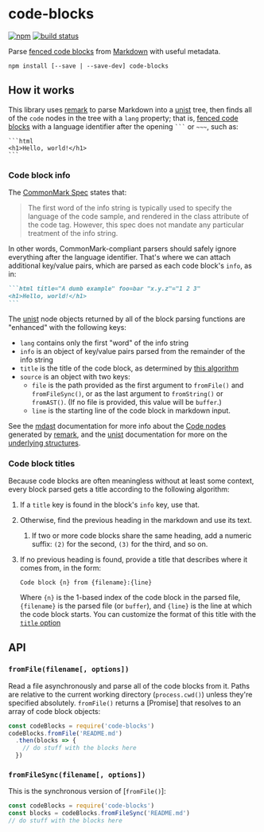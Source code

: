 # code-blocks
[![npm](https://img.shields.io/npm/v/code-blocks.svg)](https://npm.im/code-blocks) [![build status](https://img.shields.io/travis/shawbot/code-blocks.svg)](https://travis-ci.org/shawnbot/code-blocks)

Parse [fenced code blocks] from [Markdown] with useful metadata.

```
npm install [--save | --save-dev] code-blocks
```

## How it works

This library uses [remark] to parse Markdown into a [unist] tree, then finds
all of the `code` nodes in the tree with a `lang` property; that is, [fenced
code blocks] with a language identifier after the opening <code>```</code> or
<code>~~~</code>, such as:

~~~
```html
<h1>Hello, world!</h1>
```
~~~

### Code block info

The [CommonMark Spec][fenced code blocks] states that:

> The first word of the info string is typically used to specify the language
> of the code sample, and rendered in the class attribute of the code tag.
> However, this spec does not mandate any particular treatment of the info
> string.

In other words, CommonMark-compliant parsers should safely ignore everything
after the language identifier. That's where we can attach additional key/value
pairs, which are parsed as each code block's `info`, as in:

~~~markdown
```html title="A dumb example" foo=bar "x.y.z"="1 2 3"
<h1>Hello, world!</h1>
```
~~~

The [unist] node objects returned by all of the block parsing
functions are "enhanced" with the following keys:

* `lang` contains only the first "word" of the info string
* `info` is an object of key/value pairs parsed from the remainder of the info
  string
* `title` is the title of the code block, as determined by [this
  algorithm](#code-block-titles)
* `source` is an object with two keys:
    * `file` is the path provided as the first argument to
      `fromFile()` and `fromFileSync()`, or as the last argument
      to `fromString()` or `fromAST()`. (If no file is provided,
      this value will be `buffer`.)
    * `line` is the starting line of the code block in markdown
      input.

See the [mdast] documentation for more info about the [Code
nodes](https://github.com/syntax-tree/mdast#code) generated by
[remark], and the [unist] documentation for more on the
[underlying structures](https://github.com/syntax-tree/unist#unist-nodes).

### Code block titles

Because code blocks are often meaningless without at least some context, every
block parsed gets a title according to the following algorithm:

1. If a `title` key is found in the block's `info` key, use that.
1. Otherwise, find the previous heading in the markdown and use its text.
    1. If two or more code blocks share the same heading, add a numeric suffix:
    `(2)` for the second, `(3)` for the third, and so on.
1. If no previous heading is found, provide a title that describes where it
   comes from, in the form:

   ```
   Code block {n} from {filename}:{line}
   ```

   Where `{n}` is the 1-based index of the code block in the parsed file,
   `{filename}` is the parsed file (or `buffer`), and `{line}` is the line at
   which the code block starts. You can customize the format of this title with
   the [`title` option](#title)


## API

### `fromFile(filename[, options])`

Read a file asynchronously and parse all of the code blocks from it. Paths are
relative to the current working directory (`process.cwd()`) unless they're
specified absolutely. `fromFile()` returns a [Promise] that resolves to an
array of code block objects:

```js
const codeBlocks = require('code-blocks')
codeBlocks.fromFile('README.md')
  .then(blocks => {
    // do stuff with the blocks here
  })
```

### `fromFileSync(filename[, options])`

This is the synchronous version of [`fromFile()`]:

```js
const codeBlocks = require('code-blocks')
const blocks = codeBlocks.fromFileSync('README.md')
// do stuff with the blocks here
```

[abstract syntax tree]: https://en.wikipedia.org/wiki/Abstract_syntax_tree
[fenced code blocks]: http://spec.commonmark.org/0.12/#fenced-code-blocks
[markdown]: https://en.wikipedia.org/wiki/Markdown
[unist]: https://unifiedjs.github.io/#syntax-tree
[mdast]: https://github.com/syntax-tree/mdast
[remark]: https://github.com/wooorm/remark

